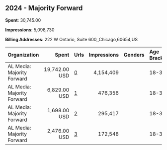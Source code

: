 ## 2024 - Majority Forward 
**Spent**: 30,745.00

**Impressions**: 5,098,730

**Billing Addresses**: 222 W Ontario, Suite 600,,Chicago,60654,US

|Organization|Spent|Urls|Impressions|Genders|Age Brackets|Country Codes|
|:---|---:|:---|---:|:---|:---|:---|
|AL Media: Majority Forward|19,742.00 USD|[0](https://www.snap.com/political-ads/asset/6cee3741c2f4837584b2e685b01f0c1661d3ddf747558a25242c0917f1970f0e?mediaType=mp4)|4,154,409||18-34|united states|
|AL Media: Majority Forward|6,829.00 USD|[1](https://www.snap.com/political-ads/asset/da57b0961d010ef5fc69e62daf5815a4d7e231f2f531b53af21f2901851ebd96?mediaType=mp4)|476,356||18-34|united states|
|AL Media: Majority Forward|1,698.00 USD|[2](https://www.snap.com/political-ads/asset/5861461e56a0e88a235c84fcb4b918bfe5b0eb736ca443b87f3ce5beb6bdff7a?mediaType=mp4)|295,417||18-34|united states|
|AL Media: Majority Forward|2,476.00 USD|[3](https://www.snap.com/political-ads/asset/317858779e081a5abfb3c45377ec2380bb2efbe22158adca23c5b68a64756ad8?mediaType=mp4)|172,548||18-34|united states|
